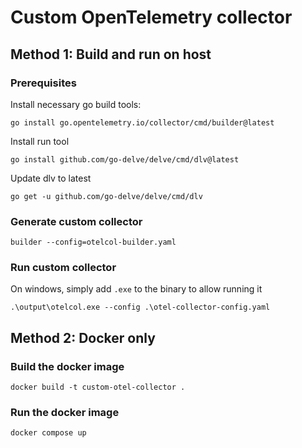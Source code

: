 # Custom OpenTelemetry collector

## Method 1: Build and run on host

### Prerequisites

Install necessary go build tools:

`go install go.opentelemetry.io/collector/cmd/builder@latest`

Install run tool

`go install github.com/go-delve/delve/cmd/dlv@latest`

Update dlv to latest

`go get -u github.com/go-delve/delve/cmd/dlv`

### Generate custom collector

`builder --config=otelcol-builder.yaml`

### Run custom collector

On windows, simply add `.exe` to the binary to allow running it

`.\output\otelcol.exe --config .\otel-collector-config.yaml`

## Method 2: Docker only

### Build the docker image

`docker build -t custom-otel-collector .`

### Run the docker image

`docker compose up`
